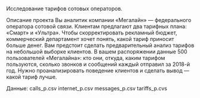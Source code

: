Исследование тарифов сотовых операторов. 

Описание проекта
Вы аналитик компании «Мегалайн» — федерального оператора сотовой связи.
Клиентам предлагают два тарифных плана: «Смарт» и «Ультра».
Чтобы скорректировать рекламный бюджет, коммерческий департамент хочет понять,
какой тариф приносит больше денег.
Вам предстоит сделать предварительный анализ тарифов на небольшой выборке клиентов. 
В вашем распоряжении данные 500 пользователей «Мегалайна»: кто они, откуда, 
каким тарифом пользуются, сколько звонков и сообщений каждый отправил за 2018-й год. 
Нужно проанализировать поведение клиентов и сделать вывод — какой тариф лучше.

Данные:
calls_p.csv
internet_p.csv
messages_p.csv
tariffs_p.cvs 
